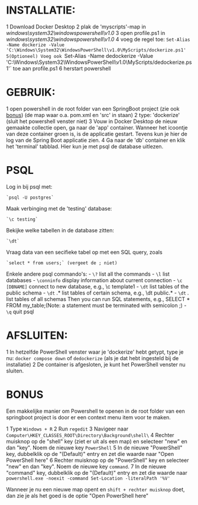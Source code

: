 # INSTALLATIE:

1 Download Docker Desktop
2 plak de 'myscripts'-map in _windows\system32\windowspowershell\v1.0_
3 open profile.ps1 in _windows\system32\windowspowershell\v1.0_
4 voeg de regel toe: `Set-Alias -Name dockerize -Value 'C:\Windows\System32\WindowsPowerShell\v1.0\MyScripts/dockerize.ps1'
5(Optioneel) Voeg ook `Set-Alias -Name dedockerize -Value 'C:\Windows\System32\WindowsPowerShell\v1.0\MyScripts/dedockerize.ps1'` toe aan profile.ps1
6 herstart powershell

# GEBRUIK:

1 open powershell in de root folder van een SpringBoot project (zie ook [bonus](#BONUS))
  (de map waar o.a. pom.xml en 'src' in staan)
2 type: 'dockerize' (sluit het powershell venster niet)
3 Vouw in Docker Desktop de nieuw gemaakte collectie open, ga naar de 'app' container. 
  Wanneer het icoontje van deze container groen is, is de applicatie gestart. Tevens kun je hier de log van de Spring Boot applicatie zien.
4 Ga naar de 'db' container en klik het 'terminal' tabblad. Hier kun je met psql de database uitlezen. 

# PSQL
  Log in bij psql met: 
  
	`psql -U postgres`
	
  Maak verbinging met de 'testing' database: 
  
	`\c testing`
	
  Bekijke welke tabellen in de database zitten: 
  
	`\dt`
	
  Vraag data van een secifieke tabel op met een SQL query, zoals
  
	`select * from users;` (vergeet de ; niet)
	
  Enkele andere psql commando's: 
	- `\?` list all the commands
	- `\l` list databases
	- `\conninfo` display information about current connection
	- `\c [DBNAME]` connect to new database, e.g., \c template1
	- `\dt` list tables of the public schema
	- `\dt` <schema-name>.* list tables of certain schema, e.g., \dt public.*
	- `\dt` *.* list tables of all schemas
	Then you can run SQL statements, e.g., SELECT * FROM my_table;(Note: a statement must be terminated with semicolon ;)
	- `\q` quit psql

# AFSLUITEN:

1 In hetzelfde PowerShell venster waar je 'dockerize' hebt getypt, type je nu:
	`docker compose down` of `dedockerize` (als je dat hebt ingesteld bij de installatie)
2 De container is afgesloten, je kunt het PowerShell venster nu sluiten.

# BONUS
Een makkelijke manier om Powershell te openen in de root folder van een springboot project is door er een context menu item voor te maken.

1 Type `Windows + R` 
2 Run `regedit`
3 Navigeer naar `Computer\HKEY_CLASSES_ROOT\Directory\Background\shell\`
4 Rechter muisknop op de "shell" key (ziet er uit als een map) en selecteer "new" en dan "key". Noem de nieuwe key `PowerShell`
5 In de nieuwe "PowerShell" key, dubbelklik op de "(Default)" entry en zet die waarde naar "Open PowerShell here"
6 Rechter muisknop op de "PowerShell" key en selecteer "new" en dan "key". Noem de nieuwe key `command`.
7 In de nieuwe "command" key, dubbelklik op de "(Default)" entry en zet die waarde naar `powershell.exe -noexit -command Set-Location -literalPath '%V'`

Wanneer je nu een nieuwe map opent en `shift + rechter muisknop` doet, dan zie je als het goed is de optie "Open PowerShell here"
